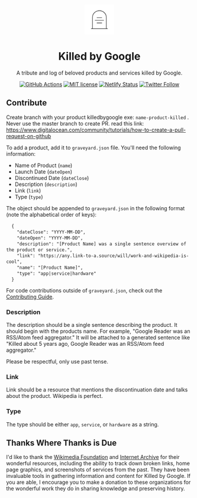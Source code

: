 <div align="center">
  <img src="src/assets/tombstone.png" alt="tombstone" style="height: 80px; width: 80px; padding: 0 20px;">
  <h1>Killed by Google</h1>
  <p>A tribute and log of beloved products and services killed by Google.</p>
</div>

<div align="center">

[![GitHub Actions](https://github.com/codyogden/killedbygoogle/workflows/build/badge.svg)](https://actions-badge.atrox.dev/codyogden/killedbygoogle/goto) [![MIT license](https://img.shields.io/badge/License-MIT-blue.svg)](/LICENSE) [![Netlify Status](https://img.shields.io/netlify/320a7a15-ce8b-4dba-befa-4c7922d5db9c)](https://app.netlify.com/sites/killedbygoogle/deploys) [![Twitter Follow](https://img.shields.io/twitter/follow/killedbygoogle?color=%231da1f2&label=%40killedbygoogle&style=flat-square)](https://twitter.com/killedbygoogle)



</div>

## Contribute
Create branch with your product killedbygoogle exe: `name-product-killed` . 
Never use the master branch to create PR. read this link: https://www.digitalocean.com/community/tutorials/how-to-create-a-pull-request-on-github 

To add a product, add it to `graveyard.json` file. You'll need the following information:

- Name of Product (`name`)
- Launch Date (`dateOpen`)
- Discontinued Date (`dateClose`)
- Description (`description`)
- Link (`link`)
- Type (`type`)

The object should be appended to `graveyard.json` in the following format (note the alphabetical order of keys):

```
  {
    "dateClose": "YYYY-MM-DD",
    "dateOpen": "YYYY-MM-DD",
    "description": "[Product Name] was a single sentence overview of the product or service.",
    "link": "https://any.link-to-a.source/will/work-and-wikipedia-is-cool",
    "name": "[Product Name]",
    "type": "app|service|hardware"
  }
```

For code contributions outside of `graveyard.json`, check out the [Contributing Guide](.github/CONTRIBUTING.md).

### Description
The description should be a single sentence describing the product. It should begin with the products name. For example, "Google Reader was an RSS/Atom feed aggregator." It will be attached to a generated sentence like "Killed about 5 years ago, Google Reader was an RSS/Atom feed aggregator."

Please be respectful, only use past tense.

### Link
Link should be a resource that mentions the discontinuation date and talks about the product. Wikipedia is perfect.

### Type
The type should be either `app`, `service`, or `hardware` as a string.

## Thanks Where Thanks is Due
I'd like to thank the [Wikimedia Foundation](https://wikimediafoundation.org) and [Internet Archive](https://archive.org/) for their wonderful resources, including the ability to track down broken links, home page graphics, and screenshots of services from the past. They have been invaluable tools in gathering information and content for Killed by Google. If you are able, I encourage you to make a donation to these organizations for the wonderful work they do in sharing knowledge and preserving history.
